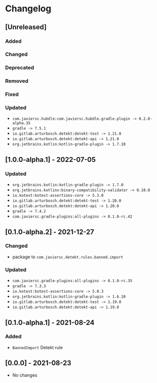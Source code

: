 # Changelog

## [Unreleased]

### Added

### Changed

### Deprecated

### Removed

### Fixed

### Updated

- `com.javiersc.hubdle:com.javiersc.hubdle.gradle.plugin -> 0.2.0-alpha.35`
- `gradle -> 7.5.1`
- `io.gitlab.arturbosch.detekt:detekt-test -> 1.21.0`
- `io.gitlab.arturbosch.detekt:detekt-api -> 1.21.0`
- `org.jetbrains.kotlin:kotlin-gradle-plugin -> 1.7.10`

## [1.0.0-alpha.1] - 2022-07-05

### Updated

- `org.jetbrains.kotlin:kotlin-gradle-plugin -> 1.7.0`
- `org.jetbrains.kotlinx:binary-compatibility-validator -> 0.10.0`
- `io.kotest:kotest-assertions-core -> 5.3.0`
- `io.gitlab.arturbosch.detekt:detekt-test -> 1.20.0`
- `io.gitlab.arturbosch.detekt:detekt-api -> 1.20.0`
- `gradle -> 7.4.2`
- `com.javiersc.gradle-plugins:all-plugins -> 0.1.0-rc.42`

## [0.1.0-alpha.2] - 2021-12-27

### Changed

- package to `com.javiersc.detekt.rules.banned.import`

### Updated

- `com.javiersc.gradle-plugins:all-plugins -> 0.1.0-rc.35`
- `gradle -> 7.3.3`
- `io.kotest:kotest-assertions-core -> 5.0.3`
- `org.jetbrains.kotlin:kotlin-gradle-plugin -> 1.6.10`
- `io.gitlab.arturbosch.detekt:detekt-test -> 1.19.0`
- `io.gitlab.arturbosch.detekt:detekt-api -> 1.19.0`

## [0.1.0-alpha.1] - 2021-08-24

### Added

- `BannedImport` Detekt rule

## [0.0.0] - 2021-08-23

- No changes
